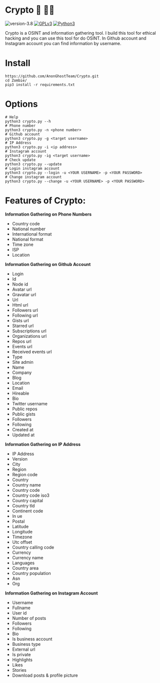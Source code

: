 # Crypto 🔎 🕵️‍♂️

![version-3.8](https://img.shields.io/badge/version-3.8-green)
[![GPLv3](https://img.shields.io/badge/license-GPLv3-blue)](https://img.shields.io/badge/license-GPLv3-blue)
[![Python3](https://img.shields.io/badge/language-Python3-red)](https://img.shields.io/badge/language-Python3-red)

Crypto is a OSINT and information gathering tool. I build this tool for ethical hacking and you can use this tool for do OSINT. In Github account and Instagram account you can find information by username.


# Install 
```
https://github.com/AnonGhostTeam/Crypto.git
cd Zombie/
pip3 install -r requirements.txt
```

# Options
```
# Help 
python3 crypto.py --h
# Phone number
python3 crypto.py -n <phone number>
# Github account
python3 crypto.py -g <target username>
# IP Address
python3 crypto.py -i <ip address>
# Instagram account
python3 crypto.py -ig <target username>
# Check update
python3 crypto.py --update
# Login instagram account
python3 crypto.py --login -u <YOUR USERNAME> -p <YOUR PASSWORD>
# Change instagram account
python3 crypto.py --change -u <YOUR USERNAME> -p <YOUR PASSWORD>
```

# Features of Crypto:

**Information Gathering on Phone Numbers**
* Country code
* National number
* International format
* National format
* Time zone
* ISP
* Location

**Information Gathering on Github Account**
* Login
* Id
* Node id
* Avatar url
* Gravatar url
* Url
* Html url
* Followers url
* Following url
* Gists url
* Starred url
* Subscriptions url
* Organizations url
* Repos url
* Events url
* Received events url
* Type
* Site admin
* Name
* Company
* Blog
* Location
* Email
* Hireable
* Bio
* Twitter username
* Public repos
* Public gists
* Followers
* Following
* Created at
* Updated at

**Information Gathering on IP Address**
* IP Address
* Version
* City
* Region
* Region code
* Country
* Country name
* Country code
* Country code iso3
* Country capital
* Country tld
* Continent code
* In ue
* Postal
* Latitude
* Longitude
* Timezone
* Utc offset
* Country calling code
* Currency
* Currency name
* Languages
* Country area
* Country population
* Asn
* Org

**Information Gathering on Instagram Account**
* Username
* Fullname
* User id
* Number of posts
* Followers
* Following
* Bio
* Is business account
* Business type
* External url
* Is private
* Highlights
* Likes
* Stories
* Download posts & profile picture

